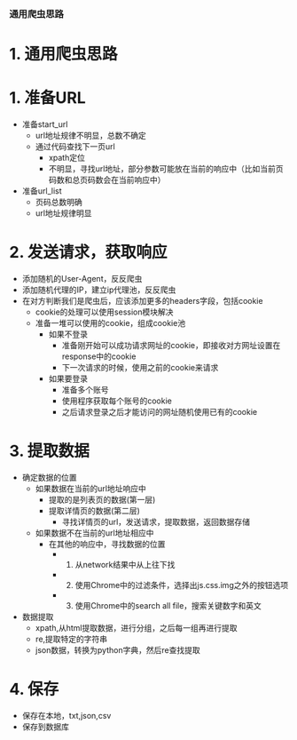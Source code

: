 ### 通用爬虫思路

# 1. 通用爬虫思路
# 1. 准备URL
- 准备start_url
    - url地址规律不明显，总数不确定
    - 通过代码查找下一页url
        - xpath定位
        - 不明显，寻找url地址，部分参数可能放在当前的响应中（比如当前页码数和总页码数会在当前响应中）
- 准备url_list
    - 页码总数明确
    - url地址规律明显  
        
# 2. 发送请求，获取响应   
- 添加随机的User-Agent，反反爬虫
- 添加随机代理的IP，建立ip代理池，反反爬虫
- 在对方判断我们是爬虫后，应该添加更多的headers字段，包括cookie
    - cookie的处理可以使用session模块解决
    - 准备一堆可以使用的cookie，组成cookie池
        - 如果不登录
            - 准备刚开始可以成功请求网址的cookie，即接收对方网址设置在response中的cookie
            - 下一次请求的时候，使用之前的cookie来请求
        - 如果要登录
            - 准备多个账号
            - 使用程序获取每个账号的cookie
            - 之后请求登录之后才能访问的网址随机使用已有的cookie
            
# 3. 提取数据
- 确定数据的位置
    - 如果数据在当前的url地址响应中
        - 提取的是列表页的数据(第一层)
        - 提取详情页的数据(第二层)
            - 寻找详情页的url，发送请求，提取数据，返回数据存储
    - 如果数据不在当前的url地址相应中
        - 在其他的响应中，寻找数据的位置
            - 1. 从network结果中从上往下找
            - 2. 使用Chrome中的过滤条件，选择出js.css.img之外的按钮选项
            - 3. 使用Chrome中的search all file，搜索关键数字和英文
- 数据提取 
    - xpath,从html提取数据，进行分组，之后每一组再进行提取
    - re,提取特定的字符串
    - json数据，转换为python字典，然后re查找提取         
    
# 4. 保存
- 保存在本地，txt,json,csv
- 保存到数据库    